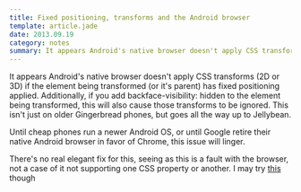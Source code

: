 ```yaml
---
title: Fixed positioning, transforms and the Android browser
template: article.jade
date: 2013.09.19
category: notes
summary: It appears Android's native browser doesn't apply CSS transforms (2D or 3D)
---
```

It appears Android's native browser doesn't apply CSS transforms (2D or 3D) if the element being transformed (or it's parent) has fixed positioning applied. Additionally, if you add backface-visibility: hidden to the element being transformed, this will also cause those transforms to be ignored. This isn't just on older Gingerbread phones, but goes all the way up to Jellybean.

Until cheap phones run a newer Android OS, or until Google retire their native Android browser in favor of Chrome, this issue will linger.

There's no real elegant fix for this, seeing as this is a fault with the browser, not a case of it not supporting one CSS property or another. I may try [this](https://github.com/barisaydinoglu/Detectizr) though
